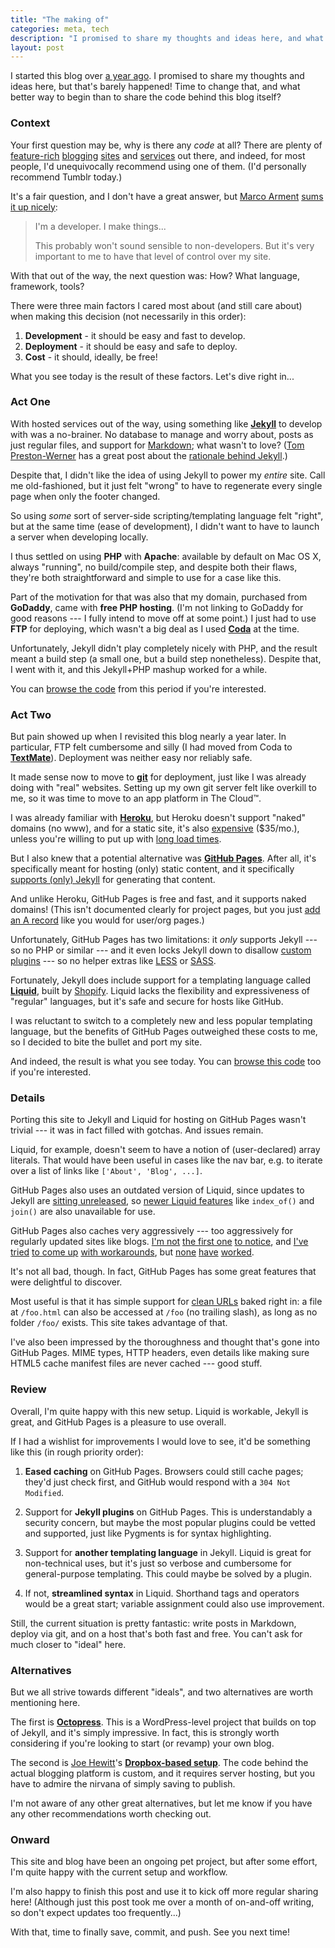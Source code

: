 ```yaml
---
title: "The making of"
categories: meta, tech
description: "I promised to share my thoughts and ideas here, and what better way to begin than to share the code behind this blog itself?"
layout: post
---
```


I started this blog over [a year ago][hello-web]. I promised to share my thoughts and ideas here, but that's barely happened! Time to change that, and what better way to begin than to share the code behind this blog itself?

[hello-web]: http://aseemk.com/blog/hello-web


### Context

Your first question may be, why is there any *code* at all? There are plenty of [feature-rich][wordpress] [blogging][blogger] [sites][posterous] and [services][tumblr] out there, and indeed, for most people, I'd unequivocally recommend using one of them. (I'd personally recommend Tumblr today.)

[wordpress]: http://www.wordpress.com/
[blogger]: http://www.blogger.com/
[posterous]: http://www.posterous.com/
[tumblr]: http://www.tumblr.com/

It's a fair question, and I don't have a great answer, but [Marco Arment][marco] [sums it up nicely][quora-marco]:

[marco]: http://www.marco.org/
[quora-marco]: http://www.quora.com/Marco-Arment-1/Why-isnt-Marco-org-built-on-Tumblr/answer/Marco-Arment

> I'm a developer. I make things...
>
> This probably won't sound sensible to non-developers. But it's very important to me to have that level of control over my site.

With that out of the way, the next question was: How? What language, framework, tools?

There were three main factors I cared most about (and still care about) when making this decision (not necessarily in this order):

1. **Development** - it should be easy and fast to develop.
2. **Deployment** - it should be easy and safe to deploy.
3. **Cost** - it should, ideally, be free!

What you see today is the result of these factors. Let's dive right in...


### Act One

With hosted services out of the way, using something like **[Jekyll][]** to develop with was a no-brainer. No database to manage and worry about, posts as just regular files, and support for [Markdown][]; what wasn't to love? ([Tom Preston-Werner][] has a great post about the [rationale behind Jekyll][tpw-post].)

[Jekyll]: https://github.com/mojombo/jekyll/wiki
[Markdown]: http://daringfireball.net/projects/markdown/
[Tom Preston-Werner]: http://tom.preston-werner.com/
[tpw-post]: http://tom.preston-werner.com/2008/11/17/blogging-like-a-hacker.html

Despite that, I didn't like the idea of using Jekyll to power my *entire* site. Call me old-fashioned, but it just felt "wrong" to have to regenerate every single page when only the footer changed.

So using *some* sort of server-side scripting/templating language felt "right", but at the same time (ease of development), I didn't want to have to launch a server when developing locally.

I thus settled on using **PHP** with **Apache**: available by default on Mac OS X, always "running", no build/compile step, and despite both their flaws, they're both straightforward and simple to use for a case like this.

Part of the motivation for that was also that my domain, purchased from **GoDaddy**, came with **free PHP hosting**. (I'm not linking to GoDaddy for good reasons --- I fully intend to move off at some point.) I just had to use **FTP** for deploying, which wasn't a big deal as I used **[Coda][]** at the time.

[Coda]: http://panic.com/coda/

Unfortunately, Jekyll didn't play completely nicely with PHP, and the result meant a build step (a small one, but a build step nonetheless). Despite that, I went with it, and this Jekyll+PHP mashup worked for a while.

You can [browse the code][gh-old] from this period if you're interested.

[gh-old]: https://github.com/aseemk/aseemk.com/tree/6b8b9edc13890b93f9d5a90037e5d30901cfdccf


### Act Two

But pain showed up when I revisited this blog nearly a year later. In particular, FTP felt cumbersome and silly (I had moved from Coda to **[TextMate][]**). Deployment was neither easy nor reliably safe.

[TextMate]: http://macromates.com/

It made sense now to move to **[git][]** for deployment, just like I was already doing with "real" websites. Setting up my own git server felt like overkill to me, so it was time to move to an app platform in The Cloud&trade;.

[git]: http://git-scm.com/

I was already familiar with **[Heroku][]**, but Heroku doesn't support "naked" domains (no www), and for a static site, it's also [expensive][heroku-pricing] ($35/mo.), unless you're willing to put up with [long load times][heroku-idling].

[Heroku]: http://www.heroku.com/
[heroku-pricing]: http://www.heroku.com/pricing#2-0
[heroku-idling]: https://devcenter.heroku.com/articles/dynos#dyno-idling

But I also knew that a potential alternative was **[GitHub Pages][]**. After all, it's specifically meant for hosting (only) static content, and it specifically [supports (only) Jekyll][gh-pages-jekyll] for generating that content.

[GitHub Pages]: http://pages.github.com/
[gh-pages-jekyll]: https://help.github.com/articles/using-jekyll-with-pages

And unlike Heroku, GitHub Pages is free and fast, and it supports naked domains! (This isn't documented clearly for project pages, but you just [add an A record][gh-pages-dns] like you would for user/org pages.)

[gh-pages-dns]: https://help.github.com/articles/setting-up-a-custom-domain-with-pages

Unfortunately, GitHub Pages has two limitations: it *only* supports Jekyll --- so no PHP or similar --- and it even locks Jekyll down to disallow [custom plugins][jekyll-plugins] --- so no helper extras like [LESS][] or [SASS][].

[jekyll-plugins]: https://github.com/mojombo/jekyll/wiki/Plugins
[LESS]: http://lesscss.org/
[SASS]: http://sass-lang.com/

Fortunately, Jekyll does include support for a templating language called **[Liquid][]**, built by [Shopify][]. Liquid lacks the flexibility and expressiveness of "regular" languages, but it's safe and secure for hosts like GitHub.

[Liquid]: http://liquidmarkup.org/
[Shopify]: http://www.shopify.com/

I was reluctant to switch to a completely new and less popular templating language, but the benefits of GitHub Pages outweighed these costs to me, so I decided to bite the bullet and port my site.

And indeed, the result is what you see today. You can [browse this code][gh-new] too if you're interested.

[gh-new]: https://github.com/aseemk/aseemk.com


### Details

Porting this site to Jekyll and Liquid for hosting on GitHub Pages wasn't trivial --- it was in fact filled with gotchas. And issues remain.

Liquid, for example, doesn't seem to have a notion of (user-declared) array literals. That would have been useful in cases like the nav bar, e.g. to iterate over a list of links like `['About', 'Blog', ...]`.

GitHub Pages also uses an outdated version of Liquid, since updates to Jekyll are [sitting unreleased][jekyll-history], so [newer Liquid features][liquid-history] like `index_of()` and `join()` are also unavailable for use.

[jekyll-history]: https://github.com/mojombo/jekyll/blob/master/History.txt
[liquid-history]: https://github.com/Shopify/liquid/blob/master/History.md

GitHub Pages also caches very aggressively --- too aggressively for regularly updated sites like blogs. [I'm not][gh-pages-caching-1] [the first one][gh-pages-caching-2] [to notice][gh-pages-caching-3], and [I've tried][gh-pages-caching-4] [to come up][gh-pages-caching-5] [with workarounds][gh-pages-caching-6], but [none][gh-pages-caching-7] [have][gh-pages-caching-8] [worked][gh-pages-caching-9].

[gh-pages-caching-1]: https://twitter.com/timfox/status/179956962723766273
[gh-pages-caching-2]: http://stackoverflow.com/questions/9638122/jekyll-bootstrap-based-blog-expire-headers
[gh-pages-caching-3]: https://github.com/getpelican/pelican/issues/507#issuecomment-8401688

[gh-pages-caching-4]: http://stackoverflow.com/questions/1341089/using-meta-tags-to-turn-off-caching-in-all-browsers/1341133#1341133
[gh-pages-caching-5]: http://www.html5rocks.com/en/tutorials/appcache/beginner/
[gh-pages-caching-6]: http://saikotroid.blogspot.com/2011/06/application-cache-whitelisting-master.html

[gh-pages-caching-7]: http://stackoverflow.com/questions/6664542/html5-meta-tag-cache-control-no-longer-valid
[gh-pages-caching-8]: http://stackoverflow.com/questions/5045782/html5-cache-manifest-no-cache-for-html-file-itself
[gh-pages-caching-9]: http://saikotroid.blogspot.com/2011/06/application-cache-whitelisting-master.html?showComment=1316637903857#c7393851362953489501

It's not all bad, though. In fact, GitHub Pages has some great features that were delightful to discover.

Most useful is that it has simple support for [clean URLs][gh-pages-clean-urls] baked right in: a file at `/foo.html` can also be accessed at `/foo` (no trailing slash), as long as no folder `/foo/` exists. This site takes advantage of that.

[gh-pages-clean-urls]: http://aseemk.github.io/gh-pages-test/

I've also been impressed by the thoroughness and thought that's gone into GitHub Pages. MIME types, HTTP headers, even details like making sure HTML5 cache manifest files are never cached --- good stuff.


### Review

Overall, I'm quite happy with this new setup. Liquid is workable, Jekyll is great, and GitHub Pages is a pleasure to use overall.

If I had a wishlist for improvements I would love to see, it'd be something like this (in rough priority order):

1. **Eased caching** on GitHub Pages. Browsers could still cache pages; they'd just check first, and GitHub would respond with a `304 Not Modified`.

2. Support for **Jekyll plugins** on GitHub Pages. This is understandably a security concern, but maybe the most popular plugins could be vetted and supported, just like Pygments is for syntax highlighting.

3. Support for **another templating language** in Jekyll. Liquid is great for non-technical uses, but it's just so verbose and cumbersome for general-purpose templating. This could maybe be solved by a plugin.

4. If not, **streamlined syntax** in Liquid. Shorthand tags and operators would be a great start; variable assignment could also use improvement.

Still, the current situation is pretty fantastic: write posts in Markdown, deploy via git, and on a host that's both fast and free. You can't ask for much closer to "ideal" here.


### Alternatives

But we all strive towards different "ideals", and two alternatives are worth mentioning here.

The first is **[Octopress][]**. This is a WordPress-level project that builds on top of Jekyll, and it's simply impressive. In fact, this is strongly worth considering if you're looking to start (or revamp) your own blog.

[Octopress]: http://octopress.org/

The second is [Joe Hewitt]'s **[Dropbox-based setup][jh-post]**. The code behind the actual blogging platform is custom, and it requires server hosting, but you have to admire the nirvana of simply saving to publish.

[Joe Hewitt]: http://joehewitt.com/
[jh-post]: http://joehewitt.com/2011/10/03/dropbox-is-my-publish-button

I'm not aware of any other great alternatives, but let me know if you have any other recommendations worth checking out.


### Onward

This site and blog have been an ongoing pet project, but after some effort, I'm quite happy with the current setup and workflow.

I'm also happy to finish this post and use it to kick off more regular sharing here! (Although just this post took me over a month of on-and-off writing, so don't expect updates too frequently...)

With that, time to finally save, commit, and push. See you next time!

